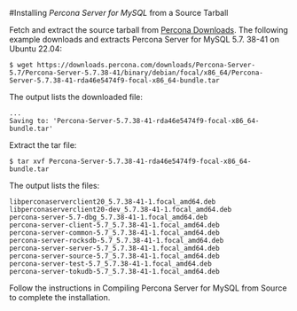 #Installing _Percona Server for MySQL_ from a Source Tarball


Fetch and extract the source tarball from [Percona Downloads](https://www.percona.com/downloads/Percona-Server-5.7/LATEST/). The 
following example downloads and extracts Percona Server for MySQL 5.7.
38-41 on Ubuntu 22.04:

```shell
$ wget https://downloads.percona.com/downloads/Percona-Server-5.7/Percona-Server-5.7.38-41/binary/debian/focal/x86_64/Percona-Server-5.7.38-41-rda46e5474f9-focal-x86_64-bundle.tar
```

The output lists the downloaded file:

```text
...
Saving to: 'Percona-Server-5.7.38-41-rda46e5474f9-focal-x86_64-bundle.tar'
```

Extract the tar file:

```shell
$ tar xvf Percona-Server-5.7.38-41-rda46e5474f9-focal-x86_64-bundle.tar
```
The output lists the files:

```text
libperconaserverclient20_5.7.38-41-1.focal_amd64.deb
libperconaserverclient20-dev_5.7.38-41-1.focal_amd64.deb
percona-server-5.7-dbg_5.7.38-41-1.focal_amd64.deb
percona-server-client-5.7_5.7.38-41-1.focal_amd64.deb
percona-server-common-5.7_5.7.38-41-1.focal_amd64.deb
percona-server-rocksdb-5.7_5.7.38-41-1.focal_amd64.deb
percona-server-server-5.7_5.7.38-41-1.focal_amd64.deb
percona-server-source-5.7_5.7.38-41-1.focal_amd64.deb
percona-server-test-5.7_5.7.38-41-1.focal_amd64.deb
percona-server-tokudb-5.7_5.7.38-41-1.focal_amd64.deb
```
Follow the instructions in Compiling Percona Server for MySQL from 
Source to complete the installation.